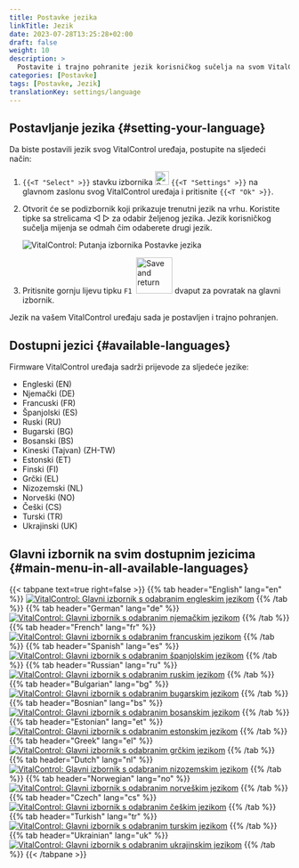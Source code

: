 ```yaml
---
title: Postavke jezika
linkTitle: Jezik
date: 2023-07-28T13:25:28+02:00
draft: false
weight: 10
description: >
  Postavite i trajno pohranite jezik korisničkog sučelja na svom VitalControl uređaju.
categories: [Postavke]
tags: [Postavke, Jezik]
translationKey: settings/language
---
```

## Postavljanje jezika {#setting-your-language}

Da biste postavili jezik svog VitalControl uređaja, postupite na sljedeći način:

1. `{{<T "Select" >}}` stavku izbornika <img src="/icons/gear.svg" width="25" align="bottom" alt="Settings" /> `{{<T "Settings" >}}` na glavnom zaslonu svog VitalControl uređaja i pritisnite `{{<T "Ok" >}}`.

1. Otvorit će se podizbornik koji prikazuje trenutni jezik na vrhu. Koristite tipke sa strelicama ◁ ▷ za odabir željenog jezika. Jezik korisničkog sučelja mijenja se odmah čim odaberete drugi jezik.

   ![VitalControl: Putanja izbornika Postavke jezika](../images/select-lang.png "Postavljanje jezika")

1. Pritisnite gornju lijevu tipku `F1` &nbsp;<img src="/icons/footer/save_exit.svg" width="65" align="bottom" alt="Save and return" /> dvaput za povratak na glavni izbornik.

Jezik na vašem VitalControl uređaju sada je postavljen i trajno pohranjen.

## Dostupni jezici {#available-languages}

Firmware VitalControl uređaja sadrži prijevode za sljedeće jezike:

- Engleski (EN)
- Njemački (DE)
- Francuski (FR)
- Španjolski (ES)
- Ruski (RU)
- Bugarski (BG)
- Bosanski (BS)
- Kineski (Tajvan) (ZH-TW)
- Estonski (ET)
- Finski (FI)
- Grčki (EL)
- Nizozemski (NL)
- Norveški (NO)
- Češki (CS)
- Turski (TR)
- Ukrajinski (UK)

## Glavni izbornik na svim dostupnim jezicima {#main-menu-in-all-available-languages}

{{< tabpane text=true right=false >}}
  {{% tab header="English" lang="en" %}}
[![VitalControl: Glavni izbornik s odabranim engleskim jezikom](/images/homescreen/english.png "Glavni izbornik Engleski")](/en/demo/ "Demo app VitalControl (EN)")
  {{% /tab %}}
  {{% tab header="German" lang="de" %}}
[![VitalControl: Glavni izbornik s odabranim njemačkim jezikom](/images/homescreen/german.png "Glavni izbornik Njemački")](/demo/ "Demo app VitalControl (DE)")
  {{% /tab %}}
  {{% tab header="French" lang="fr" %}}
[![VitalControl: Glavni izbornik s odabranim francuskim jezikom](/images/homescreen/french.png "Glavni izbornik Francuski")](/fr/demo/ "Demo app VitalControl (FR)")
  {{% /tab %}}
  {{% tab header="Spanish" lang="es" %}}
[![VitalControl: Glavni izbornik s odabranim španjolskim jezikom](/images/homescreen/spanish.png "Glavni izbornik Španjolski")](/es/demo/ "Demo app VitalControl (ES)")
  {{% /tab %}}
  {{% tab header="Russian" lang="ru" %}}
[![VitalControl: Glavni izbornik s odabranim ruskim jezikom](/images/homescreen/russian.png "Glavni izbornik Ruski")](/ru/demo/ "Demo app VitalControl (RU)")
  {{% /tab %}}
  {{% tab header="Bulgarian" lang="bg" %}}
[![VitalControl: Glavni izbornik s odabranim bugarskim jezikom](/images/homescreen/bulgarian.png "Glavni izbornik Bugarski")](/bg/demo/ "Demo app VitalControl (BG)")
  {{% /tab %}}
  {{% tab header="Bosnian" lang="bs" %}}
[![VitalControl: Glavni izbornik s odabranim bosanskim jezikom](/images/homescreen/bosnian.png "Glavni izbornik Bosanski")](/bs/demo/ "Demo app VitalControl (BS)")
  {{% /tab %}}
  {{% tab header="Estonian" lang="et" %}}
[![VitalControl: Glavni izbornik s odabranim estonskim jezikom](/images/homescreen/estonian.png "Glavni izbornik Estonski")](/et/demo/ "Demo app VitalControl (ET)")
  {{% /tab %}}
  {{% tab header="Greek" lang="el" %}}
[![VitalControl: Glavni izbornik s odabranim grčkim jezikom](/images/homescreen/greek.png "Glavni izbornik Grčki")](/el/demo/ "Demo app VitalControl (EL)")
  {{% /tab %}}
  {{% tab header="Dutch" lang="nl" %}}
[![VitalControl: Glavni izbornik s odabranim nizozemskim jezikom](/images/homescreen/dutch.png "Glavni izbornik Nizozemski")](/nl/demo/ "Demo app VitalControl (NL)")
  {{% /tab %}}
  {{% tab header="Norwegian" lang="no" %}}
[![VitalControl: Glavni izbornik s odabranim norveškim jezikom](/images/homescreen/norwegian.png "Glavni izbornik Norveški")](/no/demo/ "Demo app VitalControl (NO)")
  {{% /tab %}}
  {{% tab header="Czech" lang="cs" %}}
[![VitalControl: Glavni izbornik s odabranim češkim jezikom](/images/homescreen/czech.png "Glavni izbornik Češki")](/cs/demo/ "Demo app VitalControl (CS)")
  {{% /tab %}}
  {{% tab header="Turkish" lang="tr" %}}
[![VitalControl: Glavni izbornik s odabranim turskim jezikom](/images/homescreen/turkish.png "Glavni izbornik Turski")](/tr/demo/ "Demo app VitalControl (TR)")
  {{% /tab %}}
  {{% tab header="Ukrainian" lang="uk" %}}
[![VitalControl: Glavni izbornik s odabranim ukrajinskim jezikom](/images/homescreen/ukrainian.png "Glavni izbornik Ukrajinski")](/uk/demo/ "Demo app VitalControl (UK)")
  {{% /tab %}}
{{< /tabpane >}}


